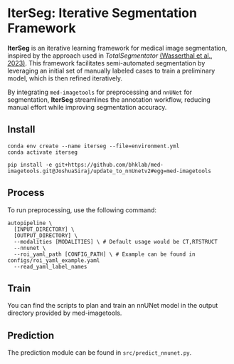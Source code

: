# IterSeg: Iterative Segmentation Framework  

**IterSeg** is an iterative learning framework for medical image segmentation, inspired by the approach used in *TotalSegmentator* [(Wasserthal et al., 2023)](https://doi.org/10.1148/ryai.230024). This framework facilitates semi-automated segmentation by leveraging an initial set of manually labeled cases to train a preliminary model, which is then refined iteratively.  

By integrating `med-imagetools` for preprocessing and `nnUNet` for segmentation, **IterSeg** streamlines the annotation workflow, reducing manual effort while improving segmentation accuracy.  

## Install

```console
conda env create --name iterseg --file=environment.yml
conda activate iterseg
```

```console
pip install -e git+https://github.com/bhklab/med-imagetools.git@JoshuaSiraj/update_to_nnUnetv2#egg=med-imagetools
```

## Process  

To run preprocessing, use the following command:  

```console
autopipeline \
  [INPUT_DIRECTORY] \
  [OUTPUT_DIRECTORY] \
  --modalities [MODALITIES] \ # Default usage would be CT,RTSTRUCT
  --nnunet \
  --roi_yaml_path [CONFIG_PATH] \ # Example can be found in configs/roi_yaml_example.yaml
  --read_yaml_label_names
```

## Train

You can find the scripts to plan and train an nnUNet model in the output directory provided by med-imagetools.

## Prediction

The prediction module can be found in `src/predict_nnunet.py`.

